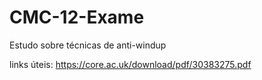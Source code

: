 # CMC-12-Exame
Estudo sobre técnicas de anti-windup

links úteis:
https://core.ac.uk/download/pdf/30383275.pdf
